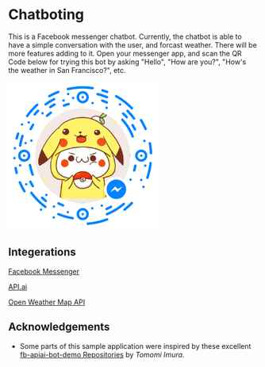 # Chatboting

This is a Facebook messenger chatbot. Currently, the chatbot is able to have a simple conversation with the user, and forcast weather. There will be more features adding to it.
Open your messenger app, and scan the QR Code below for trying this bot by asking "Hello", "How are you?", "How's the weather in San Francisco?", etc.



<img src="./Pictures/qrCode.png" alt="qrCode" width="300" height="300" />



## Integerations

[Facebook Messenger](https://developers.facebook.com/)

[API.ai](https://console.api.ai)

[Open Weather Map API](http://openweathermap.org/)



## Acknowledgements

* Some parts of this sample application were inspired by these excellent 
  [fb-apiai-bot-demo Repositories](https://github.com/girliemac/fb-apiai-bot-demo/tree/tutorial-01) by *Tomomi Imura*.
